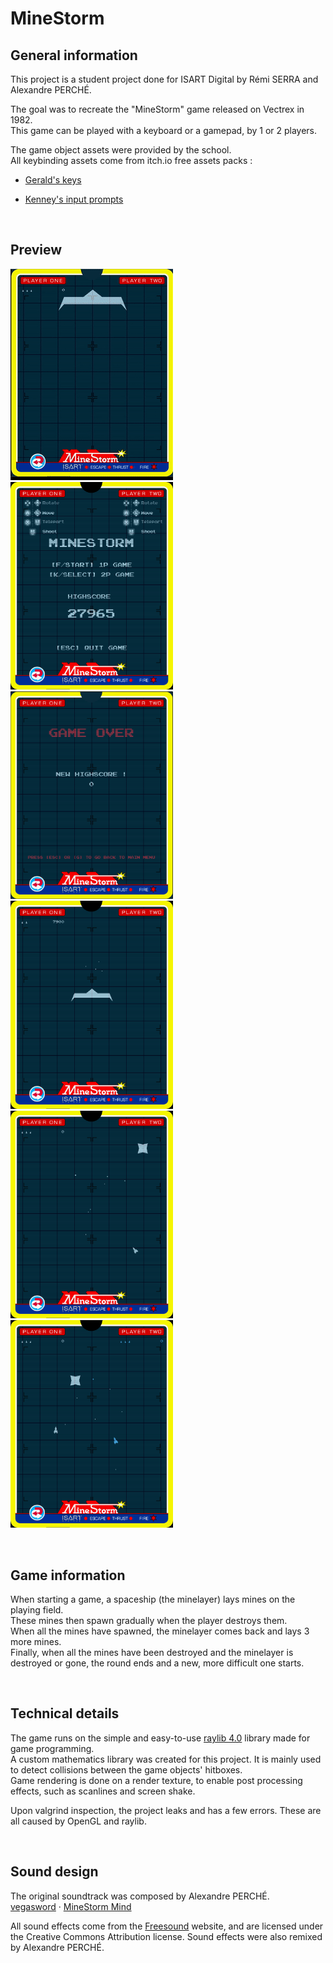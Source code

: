 # **MineStorm**

## **General information**

This project is a student project done for ISART Digital by Rémi SERRA and Alexandre PERCHÉ.

The goal was to recreate the "MineStorm" game released on Vectrex in 1982. <br>
This game can be played with a keyboard or a gamepad, by 1 or 2 players.

The game object assets were provided by the school. <br>
All keybinding assets come from itch.io free assets packs :

- [Gerald's keys](https://gerald-burke.itch.io/geralds-keys)

- [Kenney's input prompts](https://kenney-assets.itch.io/input-prompts-pixel-16)

<br>

## Preview

<img src="./data/screenshots/minestorm.gif"/> <img src="./data/screenshots/screenshot0.png" style="width:260px;"/>
<img src="./data/screenshots/screenshot4.png" style="width:260px;"/>
<img src="./data/screenshots/screenshot1.png" style="width:260px;"/>
<img src="./data/screenshots/screenshot2.png" style="width:260px;"/>
<img src="./data/screenshots/screenshot3.png" style="width:260px;"/>

<br>

## **Game information**

When starting a game, a spaceship (the minelayer) lays mines on the playing field. <br>
These mines then spawn gradually when the player destroys them. <br>
When all the mines have spawned, the minelayer comes back and lays 3 more mines. <br>
Finally, when all  the mines have been destroyed and the minelayer is destroyed or gone, the round ends and a new, more difficult one starts.

<br>

## **Technical details**

The game runs on the simple and easy-to-use [raylib 4.0](https://www.raylib.com/) library made for game programming. <br>
A custom mathematics library was created for this project. It is mainly used to detect collisions between the game objects' hitboxes. <br>
Game rendering is done on a render texture, to enable post processing effects, such as scanlines and screen shake.

Upon valgrind inspection, the project leaks and has a few errors. These are all caused by OpenGL and raylib.

<br>

## **Sound design**

The original soundtrack was composed by Alexandre PERCHÉ. <br>
[vegasword](https://soundcloud.com/user-131837480-851531639) · [MineStorm Mind](https://soundcloud.com/user-131837480-851531639/minestorm-mind) <br>

All sound effects come from the [Freesound](https://freesound.org/) website, and are licensed under the Creative Commons Attribution license. Sound effects were also remixed by Alexandre PERCHÉ. <br>
